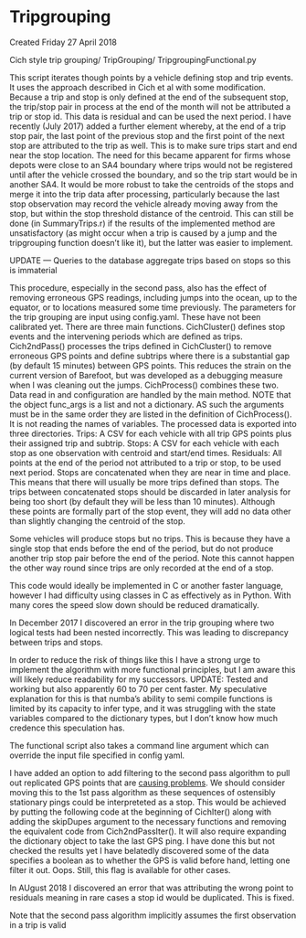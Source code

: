 # Tripgrouping
Created Friday 27 April 2018

Cich style trip grouping/
TripGrouping/ TripgroupingFunctional.py

This script iterates though points by a vehicle defining stop and trip events. It uses the approach
described in Cich et al with some modification. Because a trip and stop is only defined at the end of the subsequent stop, the trip/stop pair in process at the end of the month will not be attributed a trip or stop id. This data is residual and can be used the next period.
I have recently (July 2017) added a further element whereby, at the end of a trip stop pair, the last point of the previous stop and the first point of the next stop are attributed to the trip as well. This is to make sure trips start and end near the stop location. The need for this became apparent for firms whose depots were close to an SA4 boundary where trips would not be registered until after the vehicle crossed the boundary, and so the trip start would be in another SA4.
It would be more robust to take the centroids of the stops and merge it into the trip data after processing, particularly because the last stop observation may record the vehicle already moving away from the stop, but within the stop threshold distance of the centroid. This can still be done (in SummaryTrips.r) if the results of the implemented method are unsatisfactory (as might occur when a trip is caused by a jump and the tripgrouping function doesn’t like it), but the latter was easier to implement.

UPDATE — Queries to the database aggregate trips based on stops so this is immaterial


This procedure, especially in the second pass, also has the effect of removing erroneous GPS readings, including jumps into the ocean, up to the equator, or to locations measured some time previously.
The parameters for the trip grouping are input using config.yaml. These have not been calibrated yet. 
There are three main functions. CichCluster() defines stop events and the intervening periods which are defined as trips. Cich2ndPass() processes the trips defined in CichCluster() to remove erroneous GPS points and define subtrips where there is a substantial gap (by default 15 minutes) between GPS points. This reduces the strain on the current version of Barefoot, but was developed as a debugging measure when I was cleaning out the jumps. CichProcess() combines these two. Data read in and configuration are handled by the main method.
NOTE that the object func_args is a list and not a dictionary. AS such the arguments must be in the same order they are listed in the definition of CichProcess(). It is not reading the names of variables.
The processed data is exported into three directories.
Trips: A CSV for each vehicle with all trip GPS points plus their assigned trip and subtrip.
Stops: A CSV for each vehicle with each stop as one observation with centroid and start/end times.
Residuals: All points at the end of the period not attributed to a trip or stop, to be used next 	period.
Stops are concatenated when they are near in time and place. This means that there will usually be more trips defined than stops. The trips between concatenated stops should be discarded in later analysis for being too short (by default they will be less than 10 minutes). Although these points are formally part of the stop event, they will add no data other than slightly changing the centroid of the stop.

Some vehicles will produce stops but no trips. This is because they have a single stop that ends before the end of the period, but do not produce another trip stop pair before the end of the period. Note this cannot happen the other way round since trips are only recorded at the end of a stop.

This code would ideally be implemented in C or another faster language, however I had difficulty using classes in C as effectively as in Python. With many cores the speed slow down should be reduced dramatically.

In December 2017 I discovered an error in the trip grouping where two logical tests had been nested incorrectly. This was leading to discrepancy between trips and stops.

In order to reduce the risk of things like this I have a strong urge to implement the algorithm with more functional principles, but I am aware this will likely reduce readability for my successors.  UPDATE: Tested and working but also apparently 60 to 70 per cent faster. My speculative explanation for this is that numba’s ability to semi compile functions is limited by its capacity to infer type, and it was struggling with the state variables compared to the dictionary types, but I don’t know how much credence this speculation has.

The functional script also takes a command line argument which can override the input file specified in config yaml.

I have added an option to add filtering to the second pass algorithm to pull out replicated GPS points that are [causing problems](./Matching_issues_and_errors/zero_imputed_speeds.md). We should consider moving this to the 1st pass algorithm as these sequences of ostensibly stationary pings could be interpreteted as a stop.
This would be achieved by putting the following code at the beginning of CichIter() along with adding the skipDupes argument to the necessary functions and removing the equivalent code from Cich2ndPassIter(). It will also require expanding the dictionary object to take the last GPS ping. I have done this but not checked the results yet
I have belatedly discovered some of the data specifies a boolean as to whether the GPS is valid before hand, letting one filter it out. Oops. Still, this flag is available for other cases.

In AUgust 2018 I discovered an error that was attributing the wrong point to residuals meaning in rare cases a stop id would be duplicated. This is fixed.


Note that the second pass algorithm implicitly assumes the first observation in a trip is valid

